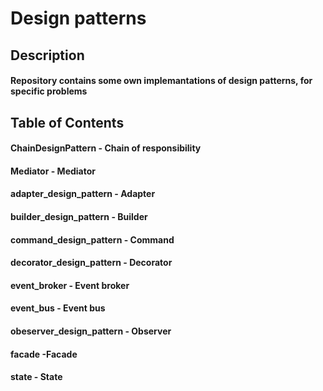 # Design patterns

## Description

#### Repository contains some own implemantations of design patterns, for specific problems

## Table of Contents

#### ChainDesignPattern - Chain of responsibility

#### Mediator - Mediator

#### adapter_design_pattern - Adapter

#### builder_design_pattern - Builder

#### command_design_pattern - Command

#### decorator_design_pattern - Decorator

#### event_broker - Event broker

#### event_bus - Event bus

#### obeserver_design_pattern - Observer

#### facade -Facade

#### state - State
